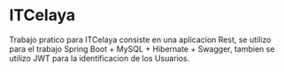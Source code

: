 # ITCelaya

Trabajo pratico para ITCelaya consiste en una aplicacion Rest, se utilizo para el trabajo Spring Boot + MySQL + Hibernate + Swagger, tambien se utilizo JWT para la identificacion de los Usuarios. 

